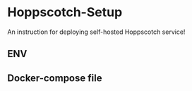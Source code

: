 # Hoppscotch-Setup

An instruction for deploying self-hosted Hoppscotch service!

## ENV

## Docker-compose file
